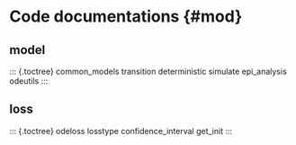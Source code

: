 # Code documentations {#mod}

## model

::: {.toctree}
common_models transition deterministic simulate epi_analysis odeutils
:::

## loss

::: {.toctree}
odeloss losstype confidence_interval get_init
:::
